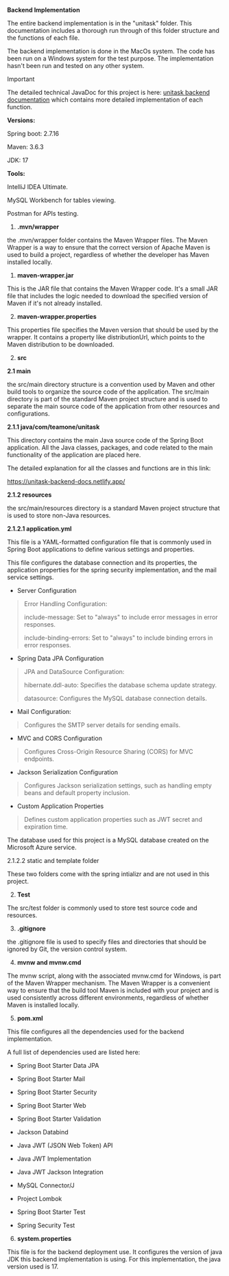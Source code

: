**Backend Implementation**

The entire backend implementation is in the "unitask" folder. This
documentation includes a thorough run through of this folder structure
and the functions of each file.

The backend implementation is done in the MacOs system. The code has
been run on a Windows system for the test purpose. The implementation
hasn't been run and tested on any other system.

> [!IMPORTANT]
> The detailed technical JavaDoc for this project is here: [unitask backend documentation](https://unitask-backend-docs.netlify.app/)
> which contains more detailed implementation of each function.


**Versions:**

Spring boot: 2.7.16

Maven: 3.6.3

JDK: 17

**Tools:**

IntelliJ IDEA Ultimate.

MySQL Workbench for tables viewing.

Postman for APIs testing.

1.  **.mvn/wrapper**

the .mvn/wrapper folder contains the Maven Wrapper files. The Maven
Wrapper is a way to ensure that the correct version of Apache Maven is
used to build a project, regardless of whether the developer has Maven
installed locally.

1.  **maven-wrapper.jar**

This is the JAR file that contains the Maven Wrapper code. It\'s a small
JAR file that includes the logic needed to download the specified
version of Maven if it\'s not already installed.

2.  **maven-wrapper.properties**

This properties file specifies the Maven version that should be used by
the wrapper. It contains a property like distributionUrl, which points
to the Maven distribution to be downloaded.

2.  **src**

**2.1 main**

the src/main directory structure is a convention used by Maven and other
build tools to organize the source code of the application. The src/main
directory is part of the standard Maven project structure and is used to
separate the main source code of the application from other resources
and configurations.

**2.1.1 java/com/teamone/unitask**

This directory contains the main Java source code of the Spring Boot
application. All the Java classes, packages, and code related to the
main functionality of the application are placed here.

The detailed explanation for all the classes and functions are in this
link:

<https://unitask-backend-docs.netlify.app/>

**2.1.2 resources**

the src/main/resources directory is a standard Maven project structure
that is used to store non-Java resources.

**2.1.2.1 application.yml**

This file is a YAML-formatted configuration file that is commonly used
in Spring Boot applications to define various settings and properties.

This file configures the database connection and its properties, the
application properties for the spring security implementation, and the
mail service settings.

-   Server Configuration

> Error Handling Configuration:
>
> include-message: Set to \"always\" to include error messages in error
> responses.
>
> include-binding-errors: Set to \"always\" to include binding errors in
> error responses.

-   Spring Data JPA Configuration

> JPA and DataSource Configuration:
>
> hibernate.ddl-auto: Specifies the database schema update strategy.
>
> datasource: Configures the MySQL database connection details.

-   Mail Configuration:

> Configures the SMTP server details for sending emails.

-   MVC and CORS Configuration

> Configures Cross-Origin Resource Sharing (CORS) for MVC endpoints.

-   Jackson Serialization Configuration

> Configures Jackson serialization settings, such as handling empty
> beans and default property inclusion.

-   Custom Application Properties

> Defines custom application properties such as JWT secret and
> expiration time.

The database used for this project is a MySQL database created on the
Microsoft Azure service.

2.1.2.2 static and template folder

These two folders come with the spring intializr and are not used in
this project.

2.  **Test**

The src/test folder is commonly used to store test source code and
resources.

3.  **.gitignore**

the .gitignore file is used to specify files and directories that should
be ignored by Git, the version control system.

4.  **mvnw and mvnw.cmd**

The mvnw script, along with the associated mvnw.cmd for Windows, is part
of the Maven Wrapper mechanism. The Maven Wrapper is a convenient way to
ensure that the build tool Maven is included with your project and is
used consistently across different environments, regardless of whether
Maven is installed locally.

5.  **pom.xml**

This file configures all the dependencies used for the backend
implementation.

A full list of dependencies used are listed here:

-   Spring Boot Starter Data JPA

-   Spring Boot Starter Mail

-   Spring Boot Starter Security

-   Spring Boot Starter Web

-   Spring Boot Starter Validation

-   Jackson Databind

-   Java JWT (JSON Web Token) API

-   Java JWT Implementation

-   Java JWT Jackson Integration

-   MySQL Connector/J

-   Project Lombok

-   Spring Boot Starter Test

-   Spring Security Test

6.  **system.properties**

This file is for the backend deployment use. It configures the version
of java JDK this backend implementation is using. For this
implementation, the java version used is 17.
